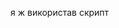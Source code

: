 <!-- Було реалізовано два варіанти (другий варіант увійшов у реліз)
перший варіант ми створюємо файл pre-commit в .git/hooks

має вигляд:

"#!/bin/sh

# Check if the gitleaks hook is enabled
hook_enabled=$(git config --bool hooks.gitleaks)

if [ "$hook_enabled" != "true" ]; then
    # The hook is not enabled, so just exit
    exit 0
fi

# Check if gitleaks is installed
if ! command -v gitleaks &> /dev/null
then
    echo "gitleaks could not be found, installing..."
    # Install gitleaks using "curl pipe sh", regardless of the OS
    curl -s https://raw.githubusercontent.com/gitleaks/gitleaks/master/install.sh | sh
fi

# Get the changes made
git_diff=$(git diff --cached --name-only)

# Run gitleaks on the changes made
for file in $git_diff
do
    # Check if the file exists before running gitleaks
    if [ -f "$file" ]; then
        gitleaks_result=$(gitleaks --config=gitleaks.toml --path="$PWD/$file" --no-git --quiet)

        if [ "$gitleaks_result" != "" ]; then
            echo "Potential secrets detected in $file!"
            echo "$gitleaks_result"
            exit 1
        fi
    fi
done
"

Спочатку, скрипт перевіряє, чи гук gitleaks увімкнений. якщо ні команда : <git config --local hooks.gitleaks true> Він перевіряє значення параметру hooks.gitleaks у конфігурації Git, щоб визначити, чи гук gitleaks повинен бути ввімкнений. 

Якщо гук gitleaks увімкнений, скрипт перевіряє, чи встановлений gitleaks на вашій системіб якщо  не встановлений, скрипт автоматично завантажує та встановлює gitleaks за допомогою методу "curl pipe sh"

Перевіряється, чи гук gitleaks ввімкнений в конфігурації Git.

Зробіть цей файл виконуваним. Це можна зробити використовуючи команду chmod +x .git/hooks/pre-commit.

Щоб включити або виключити цей хук, ви можете використовувати наступні команди git config:

Для включення: git config --local hooks.gitleaks true
Для виключення: git config --local hooks.gitleaks false


-------------------------------

друга реалізація на python (ходить перевіряє всі файли)

#!/usr/bin/env python3
import subprocess
import sys

def install_gitleaks():
    try:
        subprocess.run(['curl', '-s', 'https://raw.githubusercontent.com/zricethezav/gitleaks/master/install.sh'], check=True, text=True)
        subprocess.run(['chmod', '+x', 'install.sh'], check=True)
        subprocess.run(['./install.sh'], check=True)
    except subprocess.CalledProcessError:
        print("Error: Failed to install gitleaks.")
        sys.exit(1)

def run_gitleaks():
    try:
        subprocess.run(['gitleaks', '--path', '.', '--quiet'], check=True)
    except subprocess.CalledProcessError:
        print("Error: Secrets detected in the code. Commit rejected.")
        sys.exit(1)

def main():
    install_gitleaks()
    run_gitleaks()

if __name__ == '__main__':
    main()

Цей скрипт встановлює gitleaks, якщо він ще не встановлений на системі, використовуючи команди curl і chmod. Потім він запускає gitleaks для перевірки наявності секретів у всьому коді у поточній директорії. Якщо gitleaks виявляє потенційні секрети, виводиться повідомлення про помилку, і коміт відхиляється.

Для використання цього скрипта як pre-commit гука в Git, вам потрібно:

Зберегти цей скрипт у файл з назвою pre-commit (без розширення) в директорії .git/hooks вашого репозиторію.

Встановити виконуваний дозвіл на цей файл, виконавши команду chmod +x .git/hooks/pre-commit.

Виконати команду git config --bool hooks.gitleaks true, щоб увімкнути gitleaks гук.
ЩОб вимкнути git config --bool --unset hooks.gitleaks -->

я ж використав скрипт 

<!-- #!/usr/bin/env python3 -->
<!-- import subprocess
import sys

def run_gitleaks():
    try:
        subprocess.run(['gitleaks', '--path', '.'], check=True)
    except subprocess.CalledProcessError:
        print("Error: Secrets detected in the code. Commit rejected.")
        sys.exit(1)

def main():
    run_gitleaks()

if __name__ == '__main__':
    main() -->


<!-- я реалізував третій варіант

#!/usr/bin/env python3
import subprocess
import sys

def run_gitleaks():
    try:
        subprocess.run(['gitleaks', '--path', '.'], check=True)
....
    except subprocess.CalledProcessError:
        print("Error: Secrets detected in the code. Commit rejected.")
        sys.exit(1)

def main():
    run_gitleaks()

if __name__ == '__main__':
    main() -->
